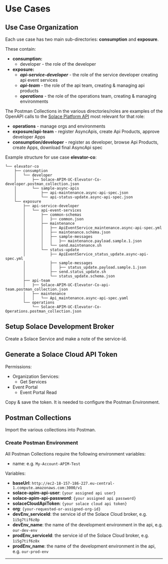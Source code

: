 # Use Cases

## Use Case Organization

Each use case has two main sub-directories: **consumption** and **exposure**.

These contain:
* **consumption:**
  - developer - the role of the developer
* **exposure:**
  - _**api-service-developer**_ - the role of the service developer creating api event services
  - _**api-team**_ - the role of the api team, creating & managing api products
  - _**operations**_ - the role of the operations team, creating & managing environments

The Postman Collections in the various directories/roles are examples of the OpenAPI calls to the
[Solace Platform API](http://ec2-18-157-186-227.eu-central-1.compute.amazonaws.com:3000/api-explorer/#/)
most relevant for that role:
- **operations** - manage orgs and environments
- **exposure/api-team** - register AsyncApis, create Api Products, approve developer Apps
- **consumption/developer** - register as developer, browse Api Products, create Apps, download final AsyncApi spec

Example structure for use case **elevator-co**:

````
└── elevator-co
    ├── consumption
    │   └── developer
    │       ├── Solace-APIM-UC-Elevator-Co-developer.postman_collection.json
    │       └── sample-async-apis
    │           ├── api-maintenance.async-api-spec.json
    │           └── api-status-update.async-api-spec.json
    └── exposure
        ├── api-service-developer
        │   └── api-event-services
        │       ├── common-schemas
        │       │   ├── common.json
        │       ├── maintenance
        │       │   ├── ApiEventService_maintenance.async-api-spec.yml
        │       │   ├── maintenance.schema.json
        │       │   ├── sample-messages
        │       │   │   ├── maintenance.payload.sample.1.json
        │       │   └── send.maintenance.sh
        │       └── status-update
        │           ├── ApiEventService_status_update.async-api-spec.yml
        │           ├── sample-messages
        │           │   ├── status_update.payload.sample.1.json
        │           ├── send.status_update.sh
        │           └── status_update.schema.json
        ├── api-team
        │   ├── Solace-APIM-UC-Elevator-Co-api-team.postman_collection.json
        │   ├── maintenance
        │   │   └── Api_maintenance.async-api-spec.yaml
        └── operations
            └── Solace-APIM-UC-Elevator-Co-Operations.postman_collection.json
````

## Setup Solace Development Broker

Create a Solace Service and make a note of the service-id.

## Generate a Solace Cloud API Token

Permissions:
  - Organization Services:
    - Get Services
  - Event Portal
    - Event Portal Read

Copy & save the token. It is needed to configure the Postman Environment.

## Postman Collections

Import the various collections into Postman.

### Create Postman Environment

All Postman Collections require the following environment variables:

  - name: e.g. `My-Account-APIM-Test`

Variables:
- **baseUrl**: `http://ec2-18-157-186-227.eu-central-1.compute.amazonaws.com:3000/v1`
- **solace-apim-api-user**: `{your assigned api user}`
- **solace-apim-api-password**: `{your assigned api password}`
- **solaceCloudApiToken**: `{your solace cloud api token}`
- **org**: `{your-requested-or-assigned-org-id}`
- **devEnv_serviceId**: the service id of the Solace Cloud broker, e.g. `1i5g7tif6z8p`
- **devEnv_name**: the name of the development environment in the api, e.g. `our-dev-env`
- **prodEnv_serviceId**: the service id of the Solace Cloud broker, e.g. `1i5g7tif6z8x`
- **prodEnv_name**: the name of the development environment in the api, e.g. `our-prod-env`



---
